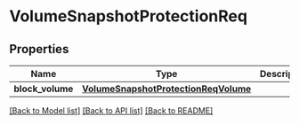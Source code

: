 # VolumeSnapshotProtectionReq

## Properties
Name | Type | Description | Notes
------------ | ------------- | ------------- | -------------
**block_volume** | [**VolumeSnapshotProtectionReqVolume**](VolumeSnapshotProtectionReqVolume.md) |  | [optional] 

[[Back to Model list]](../README.md#documentation-for-models) [[Back to API list]](../README.md#documentation-for-api-endpoints) [[Back to README]](../README.md)


